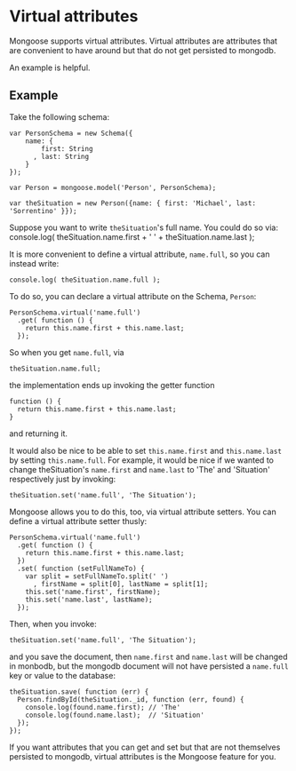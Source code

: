 Virtual attributes
====================

Mongoose supports virtual attributes. Virtual attributes are attributes
that are convenient to have around but that do not get persisted to mongodb.

An example is helpful.

## Example
Take the following schema:

    var PersonSchema = new Schema({
        name: {
            first: String
          , last: String
        }
    });

    var Person = mongoose.model('Person', PersonSchema);

    var theSituation = new Person({name: { first: 'Michael', last: 'Sorrentino' }});

Suppose you want to write `theSituation`'s full name. You could do so via:
    console.log( theSituation.name.first + ' ' + theSituation.name.last );

It is more convenient to define a virtual attribute, `name.full`, so you can instead write:

    console.log( theSituation.name.full ); 

To do so, you can declare a virtual attribute on the Schema, `Person`:

    PersonSchema.virtual('name.full')
      .get( function () {
        return this.name.first + this.name.last;
      });

So when you get `name.full`, via

    theSituation.name.full;

the implementation ends up invoking the getter function

    function () {
      return this.name.first + this.name.last;
    }

and returning it.

It would also be nice to be able to set `this.name.first` and `this.name.last` by setting `this.name.full`. For example, it would be nice if we wanted to change theSituation's `name.first` and `name.last` to 'The' and 'Situation' respectively just by invoking:

    theSituation.set('name.full', 'The Situation');

Mongoose allows you to do this, too, via virtual attribute setters. You can define a virtual attribute setter thusly:

    PersonSchema.virtual('name.full')
      .get( function () {
        return this.name.first + this.name.last;
      })
      .set( function (setFullNameTo) {
        var split = setFullNameTo.split(' ')
          , firstName = split[0], lastName = split[1];
        this.set('name.first', firstName);
        this.set('name.last', lastName);
      });

Then, when you invoke:

    theSituation.set('name.full', 'The Situation');

and you save the document, then `name.first` and `name.last` will be changed in monbodb, but the mongodb document will not have persisted a `name.full` key or value to the database:

    theSituation.save( function (err) {
      Person.findById(theSituation._id, function (err, found) {
        console.log(found.name.first); // 'The'
        console.log(found.name.last);  // 'Situation'
      });
    });

If you want attributes that you can get and set but that are not themselves persisted to mongodb, virtual attributes is the Mongoose feature for you.
